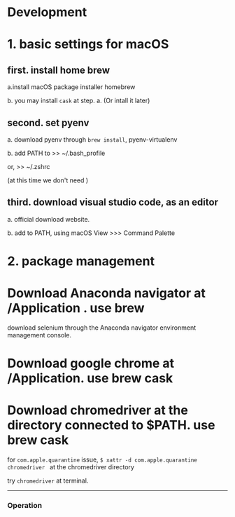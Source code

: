 # Development



# 1. basic settings for macOS



first. install home brew
---

  a.install macOS package installer homebrew

  b. you may install ```cask``` at step. a. (Or intall it later)

second. set pyenv
---

a. download pyenv through ```brew install```, pyenv-virtualenv

b. add PATH to >> ~/.bash_profile 

or,  >> ~/.zshrc

(at this time we don't need )

third. download visual studio code, as an editor
---

a. official download website.

b. add to PATH, using macOS View >>> Command Palette


# 2. package management




# Download Anaconda navigator at /Application . use brew

download selenium through the Anaconda navigator environment management console.

# Download google chrome at /Application. use brew cask


# Download chromedriver at the directory connected to $PATH. use brew cask

for ```com.apple.quarantine``` issue, ```$ xattr -d com.apple.quarantine chromedriver ``` at the chromedriver directory

try ```chromedriver``` at terminal.


---

### Operation
